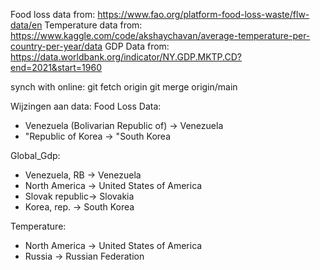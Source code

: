 Food loss data from: https://www.fao.org/platform-food-loss-waste/flw-data/en
Temperature data from: https://www.kaggle.com/code/akshaychavan/average-temperature-per-country-per-year/data
GDP Data from: https://data.worldbank.org/indicator/NY.GDP.MKTP.CD?end=2021&start=1960

synch with online: 
git fetch origin 
git merge origin/main

Wijzingen aan data: 
Food Loss Data: 
- Venezuela (Bolivarian Republic of) -> Venezuela
- "Republic of Korea -> "South Korea

Global_Gdp:
- Venezuela, RB -> Venezuela
- North America -> United States of America
- Slovak republic-> Slovakia
- Korea, rep. -> South Korea 

Temperature:
- North America -> United States of America
- Russia -> Russian Federation
